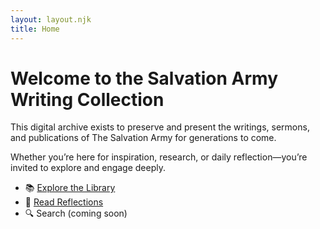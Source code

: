 ```yaml
---
layout: layout.njk
title: Home
---
```


# Welcome to the Salvation Army Writing Collection

This digital archive exists to preserve and present the writings, sermons, and publications of The Salvation Army for generations to come.

Whether you’re here for inspiration, research, or daily reflection—you’re invited to explore and engage deeply.

- 📚 [Explore the Library](./series/)
- 💬 [Read Reflections](./pages/about)
- 🔍 Search (coming soon)
